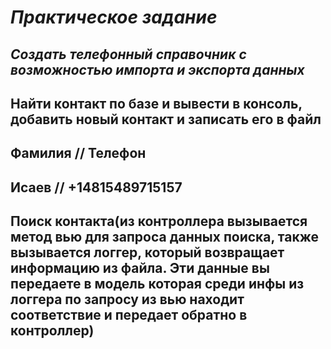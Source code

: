 # *Практическое задание*

## *Создать телефонный справочник с возможностью импорта и экспорта данных*

## Найти контакт по базе и вывести в консоль, добавить новый контакт и записать его в файл

## Фамилия // Телефон

## Исаев // +14815489715157

## Поиск контакта(из контроллера вызывается метод вью для запроса данных поиска, также вызывается логгер, который возвращает информацию из файла. Эти данные вы передаете в модель которая среди инфы из логгера по запросу из вью находит соответствие и передает обратно в контроллер)
